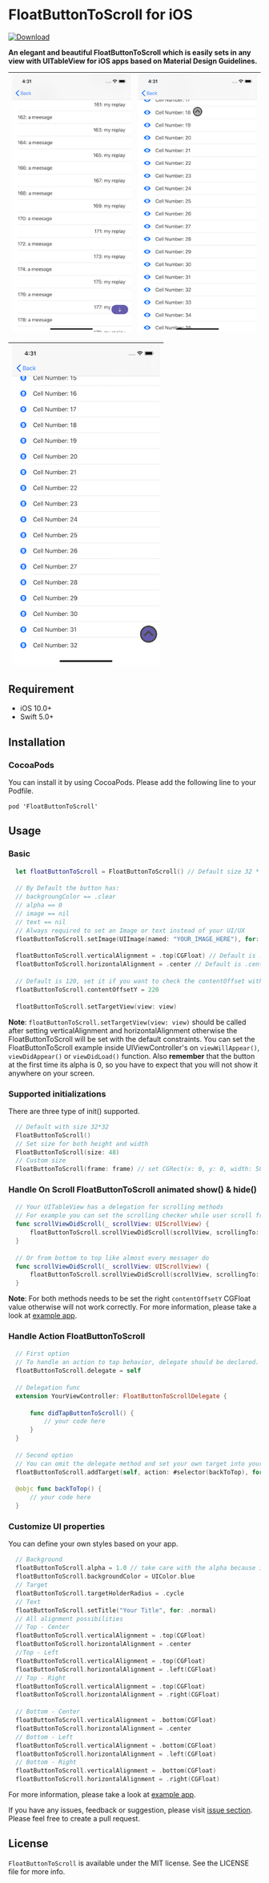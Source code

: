 # FloatButtonToScroll for iOS

[![Download](https://img.shields.io/cocoapods/v/FloatButtonToScroll?style=plastic)](https://cocoapods.org/pods/FloatButtonToScroll)

**An elegant and beautiful FloatButtonToScroll which is easily sets in any view with UITableView for iOS apps based on Material Design Guidelines.**

| ![Screenshots](https://github.com/fkalai/FloatButtonToScroll/blob/master/art/custom_FloatButtonToScroll.png) | ![Screenshots](https://github.com/fkalai/FloatButtonToScroll/blob/master/art/default_FloatButtonToScroll.png) |
| ---------------------------------------- | ---------------------------------------- |

| ![Screenshots](https://github.com/fkalai/FloatButtonToScroll/blob/master/art/size_FloatButtonToScroll.png) |
| ---------------------------------------- |


## Requirement
* iOS 10.0+
* Swift 5.0+

## Installation

### CocoaPods
You can install it by using CocoaPods. Please add the following line to your Podfile.
```
pod 'FloatButtonToScroll'
```

## Usage

### Basic
```swift
  let floatButtonToScroll = FloatButtonToScroll() // Default size 32 * 32
  
  // By Default the button has:
  // backgroungColor == .clear
  // alpha == 0
  // image == nil
  // text == nil
  // Always required to set an Image or text instead of your UI/UX
  floatButtonToScroll.setImage(UIImage(named: "YOUR_IMAGE_HERE"), for: .normal)
  
  floatButtonToScroll.verticalAlignment = .top(CGFloat) // Default is .top(20)
  floatButtonToScroll.horizontalAlignment = .center // Default is .center
  
  // Default is 120, set it if you want to check the contentOffset with one line
  floatButtonToScroll.contentOffsetY = 220
  
  floatButtonToScroll.setTargetView(view: view)
```
**Note**: `floatButtonToScroll.setTargetView(view: view)` should be called after setting verticalAlignment and horizontalAlignment otherwise the FloatButtonToScroll will be set with the default constraints. You can set the FloatButtonToScroll example inside UIViewController's  on `viewWillAppear()`, `viewDidAppear()` or `viewDidLoad()` function. Also **remember** that the button at the first time its alpha is 0, so you have to expect that you will not show it anywhere on your screen. 

### Supported initializations
There are three type of init() supported.

```swift
  // Default with size 32*32
  FloatButtonToScroll()
  // Set size for both height and width
  FloatButtonToScroll(size: 48)
  // Custom size
  FloatButtonToScroll(frame: frame) // set CGRect(x: 0, y: 0, width: 58, height: 36)
```

### Handle On Scroll FloatButtonToScroll animated show() & hide()
```swift
  // Your UITableView has a delegation for scrolling methods
  // For example you can set the scrolling checker while user scroll from top to bottom
  func scrollViewDidScroll(_ scrollView: UIScrollView) {
      floatButtonToScroll.scrollViewDidScroll(scrollView, scrollingTo: .top)
  }
  
  // Or from bottom to top like almost every messager do
  func scrollViewDidScroll(_ scrollView: UIScrollView) {
      floatButtonToScroll.scrollViewDidScroll(scrollView, scrollingTo: .bottom)
  }
```
**Note**: For both methods needs to be set the right `contentOffsetY` CGFloat value otherwise will not work correctly. For more information, please take a look at [example app](/FloatButtonToScrollExample).

### Handle Action FloatButtonToScroll
```swift
  // First option
  // To handle an action to tap behavior, delegate should be declared.
  floatButtonToScroll.delegate = self
  
  // Delegation func
  extension YourViewController: FloatButtonToScrollDelegate {
      
      func didTapButtonToScroll() {
          // your code here
      }
  }
  
  // Second option
  // You can omit the delegate method and set your own target into your ViewController, for example:
  floatButtonToScroll.addTarget(self, action: #selector(backToTop), for: .touchUpInside)

  @objc func backToTop() {
      // your code here
  }
```

### Customize UI properties
You can define your own styles based on your app.
```swift
  // Background
  floatButtonToScroll.alpha = 1.0 // take care with the alpha because it's used for animation hide & show while scrolling
  floatButtonToScroll.backgroundColor = UIColor.blue
  // Target
  floatButtonToScroll.targetHolderRadius = .cycle
  // Text
  floatButtonToScroll.setTitle("Your Title", for: .normal)
  // All alignment possibilities
  // Top - Center
  floatButtonToScroll.verticalAlignment = .top(CGFloat)
  floatButtonToScroll.horizontalAlignment = .center
  //Top - Left
  floatButtonToScroll.verticalAlignment = .top(CGFloat)
  floatButtonToScroll.horizontalAlignment = .left(CGFloat)
  // Top - Right
  floatButtonToScroll.verticalAlignment = .top(CGFloat)
  floatButtonToScroll.horizontalAlignment = .right(CGFloat)
  
  // Bottom - Center
  floatButtonToScroll.verticalAlignment = .bottom(CGFloat)
  floatButtonToScroll.horizontalAlignment = .center
  // Bottom - Left
  floatButtonToScroll.verticalAlignment = .bottom(CGFloat)
  floatButtonToScroll.horizontalAlignment = .left(CGFloat)
  // Bottom - Right
  floatButtonToScroll.verticalAlignment = .bottom(CGFloat)
  floatButtonToScroll.horizontalAlignment = .right(CGFloat)
```

For more information, please take a look at [example app](/FloatButtonToScrollExample).

If you have any issues, feedback or suggestion, please visit [issue section](https://github.com/fkalai/FloatButtonToScroll/issues).
Please feel free to create a pull request.

## License

`FloatButtonToScroll` is available under the MIT license. See the LICENSE file for more info.
